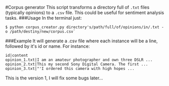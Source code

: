 #Corpus generator
This script transforms a directory full of `.txt` files (typically opinions) to a `.csv` file. This could be useful for sentiment analysis tasks.
###Usage
In the terminal just:

```
$ python corpus_creator.py directory's/path/full/of/opinions/in/.txt -o /path/destiny/new/corpus.csv`
```

###Example
It will generate a .csv file where each instance will be a line, followed by it's id or name. For instance:
```
id|content
opinion_1.txt|I am an amateur photographer and own three DSLR ...
opinion_2.txt|This my second Sony Digital Camera. The first ...
opinion_3.txt|"'I ordered this camera with high hopes ...
```

This is the version 1, I will fix some bugs later...

